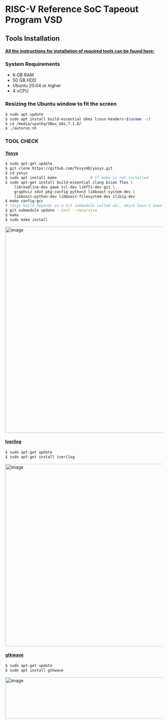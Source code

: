 
# RISC-V Reference SoC Tapeout Program VSD

## Tools Installation

#### <ins>All the instructions for installation of required tools can be found here:</ins>

### **System Requirements**
- 6 GB RAM
- 50 GB HDD
- Ubuntu 20.04 or higher
- 4 vCPU

### **Resizing the Ubuntu window to fit the screen**
```bash
$ sudo apt update
$ sudo apt install build-essential dkms linux-headers-$(uname -r)
$ cd /media/spatha/VBox_GAs_7.1.8/
$ ./autorun.sh
```

### **TOOL CHECK**

#### <ins>**Yosys**</ins>
```bash
$ sudo apt-get update
$ git clone https://github.com/YosysHQ/yosys.git
$ cd yosys
$ sudo apt install make               # If make is not installed
$ sudo apt-get install build-essential clang bison flex \
    libreadline-dev gawk tcl-dev libffi-dev git \
    graphviz xdot pkg-config python3 libboost-system-dev \
    libboost-python-dev libboost-filesystem-dev zlib1g-dev
$ make config-gcc
# Yosys build depends on a Git submodule called abc, which hasn't been initialized yet. You need to run the following command before running make
$ git submodule update --init --recursive
$ make 
$ sudo make install
```
<img width="808" height="658" alt="image" src="https://github.com/user-attachments/assets/d41fa3ed-b07b-4670-b557-85713487388f" />


#### <ins>**Iverilog**</ins>
```bash
$ sudo apt-get update
$ sudo apt-get install iverilog
```
<img width="811" height="582" alt="image" src="https://github.com/user-attachments/assets/1349c1b2-83be-4ffc-b131-81acc15351c1" />


#### <ins>**gtkwave**</ins>
```bash
$ sudo apt-get update
$ sudo apt install gtkwave
```
<img width="550" height="132" alt="image" src="https://github.com/user-attachments/assets/0ae4294d-e1cd-48a9-ac4a-9163b9872f62" />


